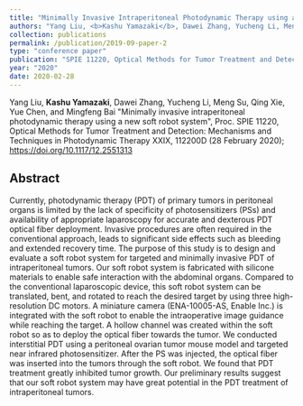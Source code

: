 ```yaml
---
title: "Minimally Invasive Intraperitoneal Photodynamic Therapy using a New Soft Robot System"
authors: "Yang Liu, <b>Kashu Yamazaki</b>, Dawei Zhang, Yucheng Li, Meng Su, Qing Xie, Yue Chen, and Mingfeng Bai."
collection: publications
permalink: /publication/2019-09-paper-2
type: "conference paper"
publication: "SPIE 11220, Optical Methods for Tumor Treatment and Detection: Mechanisms and Techniques in Photodynamic Therapy XXIX"
year: "2020"
date: 2020-02-28
---
```

 Yang Liu, <b>Kashu Yamazaki</b>, Dawei Zhang, Yucheng Li, Meng Su, Qing Xie, Yue Chen, and Mingfeng Bai "Minimally invasive intraperitoneal photodynamic therapy using a new soft robot system", Proc. SPIE 11220, Optical Methods for Tumor Treatment and Detection: Mechanisms and Techniques in Photodynamic Therapy XXIX, 112200D (28 February 2020); https://doi.org/10.1117/12.2551313 


## Abstract
Currently, photodynamic therapy (PDT) of primary tumors in peritoneal organs is limited by the lack of specificity of photosensitizers (PSs) and availability of appropriate laparoscopy for accurate and dexterous PDT optical fiber deployment. Invasive procedures are often required in the conventional approach, leads to significant side effects such as bleeding and extended recovery time. The purpose of this study is to design and evaluate a soft robot system for targeted and minimally invasive PDT of intraperitoneal tumors. Our soft robot system is fabricated with silicone materials to enable safe interaction with the abdominal organs. Compared to the conventional laparoscopic device, this soft robot system can be translated, bent, and rotated to reach the desired target by using three high-resolution DC motors. A miniature camera (ENA-10005-AS, Enable Inc.) is integrated with the soft robot to enable the intraoperative image guidance while reaching the target. A hollow channel was created within the soft robot so as to deploy the optical fiber towards the tumor. We conducted interstitial PDT using a peritoneal ovarian tumor mouse model and targeted near infrared photosensitizer. After the PS was injected, the optical fiber was inserted into the tumors through the soft robot. We found that PDT treatment greatly inhibited tumor growth. Our preliminary results suggest that our soft robot system may have great potential in the PDT treatment of intraperitoneal tumors.
